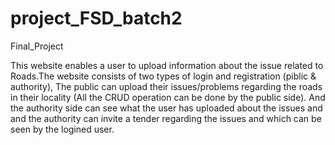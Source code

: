 # project_FSD_batch2
 Final_Project


This website enables a user to upload information about the issue related to Roads.The website consists of two types of login and registration (piblic & authority),
The public can upload their issues/problems regarding the roads in their locality (All the CRUD operation can be done by the public side).
And the authority side can see what the user has uploaded about the issues and and the authority can invite a tender regarding the issues and which can be seen by the logined user.
